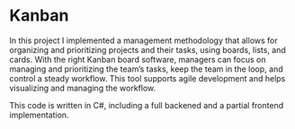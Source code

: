 # Kanban
In this project I implemented a management methodology that allows for organizing and prioritizing projects and their tasks, using boards, lists, and cards. 
With the right Kanban board software, managers can focus on managing and prioritizing the team’s tasks, keep the team in the loop, and control a steady workflow. 
This tool supports agile development and helps visualizing and managing the workflow.

This code is written in C#, including a full backened and a partial frontend implementation.
